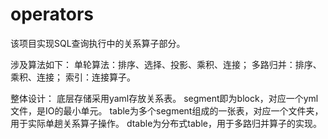 # operators
该项目实现SQL查询执行中的关系算子部分。

涉及算法如下：
单轮算法：排序、选择、投影、乘积、连接；
多路归并：排序、乘积、连接；
索引：连接算子。

整体设计：
底层存储采用yaml存放关系表。
segment即为block，对应一个yml文件，是IO的最小单元。
table为多个segment组成的一张表，对应一个文件夹，用于实际单趟关系算子操作。
dtable为分布式table，用于多路归并算子的实现。
